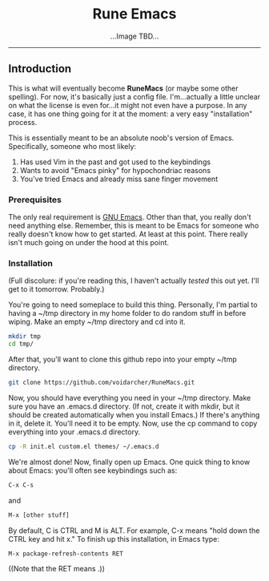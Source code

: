 <div align="center">
  
  # Rune Emacs

</div>

<div align="center">

  ...Image TBD...
  
</div>

---

## Introduction
This is what will eventually become **RuneMacs** (or maybe some other spelling). For now, it's 
basically just a config file. I'm...actually a little unclear on what the license is even 
for...it might not even have a purpose. In any case, it has one thing going for it at the moment: 
a very easy "installation" process. 

This is essentially meant to be an absolute noob's version of Emacs. Specifically, someone who 
most likely:
1) Has used Vim in the past and got used to the keybindings 
2) Wants to avoid "Emacs pinky" for hypochondriac reasons
3) You've tried Emacs and already miss sane finger movement

### Prerequisites
The only real requirement is [GNU Emacs](https://www.gnu.org/software/emacs/). Other than that, 
you really don't need anything else. Remember, this is meant to be Emacs for someone who really 
doesn't know how to get started. At least at this point. There really isn't much going on under 
the hood at this point. 

### Installation
(Full discolure: if you're reading this, I haven't actually *tested* this out yet. I'll get 
to it tomorrow. Probably.)

You're going to need someplace to build this thing. Personally, I'm partial to having a 
~/tmp directory in my home folder to do random stuff in before wiping. Make an empty ~/tmp 
directory and cd into it. 

```sh
mkdir tmp
cd tmp/
```
After that, you'll want to clone this github repo into your empty ~/tmp directory.
```sh
git clone https://github.com/voidarcher/RuneMacs.git 
```
Now, you should have everything you need in your ~/tmp directory. Make sure you have an 
.emacs.d directory. (If not, create it with mkdir, but it should be created automatically 
when you install Emacs.) If there's anything in it, delete it. You'll need it to be empty.
Now, use the cp command to copy everything into your .emacs.d directory.
```sh
cp -R init.el custom.el themes/ ~/.emacs.d
```
We're almost done! Now, finally open up Emacs. One quick thing to know about Emacs: you'll
often see keybindings such as: 
```sh
C-x C-s
```
and
```sh
M-x [other stuff]
```
By default, C is CTRL and M is ALT. For example, C-x means "hold down the CTRL key and hit
x." To finish up this installation, in Emacs type:
```sh
M-x package-refresh-contents RET
```
((Note that the RET means <ENTER>.))
